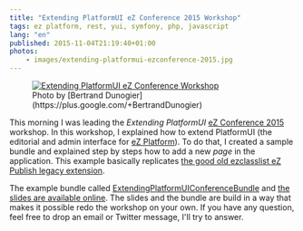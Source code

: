 ```yaml
---
title: "Extending PlatformUI eZ Conference 2015 Workshop"
tags: ez platform, rest, yui, symfony, php, javascript
lang: "en"
published: 2015-11-04T21:19:40+01:00
photos:
    - images/extending-platformui-ezconference-2015.jpg
---
```


<figure class="object-center">
    <a href="/images/extending-platformui-ezconference-2015.jpg"><img src="/images/660x/extending-platformui-ezconference-2015.jpg" alt="Extending PlatformUI eZ Conference Workshop"></a>
    <figcaption>
    Photo by [Bertrand Dunogier](https://plus.google.com/+BertrandDunogier)
    </figcaption>
</figure>

This morning I was leading the *Extending PlatformUI* [eZ Conference
2015](http://conference.ez.no) workshop. In this workshop, I explained how to
extend PlatformUI (the editorial and admin interface for [eZ
Platform](http://ezplatform.com)). To do that, I created a sample bundle and
explained step by steps how to add a new *page* in the application. This example
basically replicates [the good old ezclasslist eZ Publish legacy
extension](http://damien.pobel.fr/tag/ez+class+lists).

The example bundle called
[ExtendingPlatformUIConferenceBundle](https://github.com/ezsystems/ExtendingPlatformUIConferenceBundle)
and [the slides are available
online](http://dpobel.github.io/slides-ez/extending-platformui-ezconference-2015/).
The slides and the bundle are build in a way that makes it possible redo the
workshop on your own. If you have any question, feel free to drop an email or
Twitter message, I'll try to answer.
